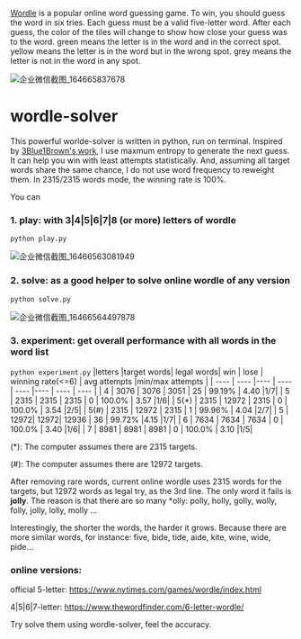 [Wordle](https://www.nytimes.com/games/wordle/index.html) is a popular online word guessing game. To win, you should guess the word in six tries.
Each guess must be a valid five-letter word.
After each guess, the color of the tiles will change to show how close your guess was to the word.
green means the letter is in the word and in the correct spot.
yellow means the letter is in the word but in the wrong spot.
grey means the letter is not in the word in any spot.

![企业微信截图_164665837678](https://user-images.githubusercontent.com/8122099/157040041-e3ddafb1-d57d-4fab-bcad-345e750c8e37.png)

# wordle-solver
This powerful worlde-solver is written in python, run on terminal. Inspired by [3Blue1Brown's work](https://www.youtube.com/watch?v=v68zYyaEmEA), I use maxmum entropy to generate the next guess. It can help you win with least attempts statistically. And, assuming all target words share the same chance, I do not use word frequency to reweight them. In 2315/2315 words mode, the winning rate is 100%.

You can
### 1. play: with 3|4|5|6|7|8 (or more) letters of wordle
`python play.py` 

![企业微信截图_16466563081949](https://user-images.githubusercontent.com/8122099/157035008-85902e50-6b44-41bc-94ba-9f1c9742861c.png)

### 2. solve: as a good helper to solve online wordle of any version
`python solve.py`

![企业微信截图_16466564497878](https://user-images.githubusercontent.com/8122099/157035352-0add46ad-6588-4925-8909-5a5dd159dcc4.png)

### 3. experiment: get overall performance with all words in the word list
`python experiment.py`
|letters |target words| legal words| win | lose | winning rate(<=6) | avg attempts |min/max attempts |
|  ----  | ----  |----  | ----  | ----  |----  | ----  | ----  |
| 4  | 3076 | 3076 | 3051 | 25 | 99.19% | 4.40 |1/7|
| 5  | 2315 | 2315 | 2315 | 0  | 100.0% | 3.57 |1/6|
| 5(*) | 2315 | 12972 | 2315 | 0  | 100.0% | 3.54 |2/5|
| 5(#) | 2315 | 12972 | 2315 | 1  | 99.96% | 4.04 |2/7|
| 5  | 12972| 12972| 12936 | 36  | 99.72% |4.15 |1/7|
| 6  | 7634 | 7634 | 7634 | 0  | 100.0% | 3.40 |1/6|
| 7  | 8981 | 8981 | 8981 | 0  | 100.0% | 3.10 |1/5|

(*): The computer assumes there are 2315 targets.

(#): The computer assumes there are 12972 targets.

After removing rare words, current online wordle uses 2315 words for the targets, but 12972 words as legal try, as the 3rd line. The only word it fails is **jolly**. The reason is that there are so many *olly: polly, holly, golly, wolly, folly, jolly, lolly, molly ... 

Interestingly, the shorter the words, the harder it grows. Because there are more similar words, for instance: five, bide, tide, aide, kite, wine, wide, pide...

### online versions:

official 5-letter: https://www.nytimes.com/games/wordle/index.html

4|5|6|7-letter: https://www.thewordfinder.com/6-letter-wordle/

Try solve them using wordle-solver, feel the accuracy.
